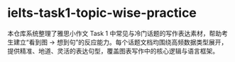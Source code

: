 # ielts-task1-topic-wise-practice
本仓库系统整理了雅思小作文 Task 1 中常见与冷门话题的写作表达素材，帮助考生建立“看到图 → 想到句”的反应能力。每个话题文档均围绕高频数据类型展开，提供精准、地道、灵活的表达句型，覆盖图表写作中的核心逻辑与语言框架。
